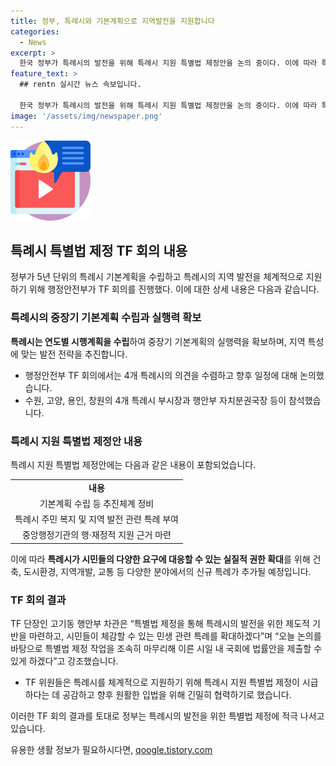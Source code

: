```yaml
---
title: 정부, 특례시와 기본계획으로 지역발전을 지원합니다
categories:
  - News
excerpt: >
  한국 정부가 특례시의 발전을 위해 특례시 지원 특별법 제정안을 논의 중이다. 이에 따라 특례시는 자체적으로 연도별 시행계획을 수립하여 지역 발전 전략을 추진하며, 중앙행정기관의 행·재정적 지원을 받을 수 있는 내용을 포함하고 있다. 건축, 도시환경, 지역개발, 교통 등의 신규 특례를 추가하고, 특례시에 대한 중앙행정기관의 특별한 지원을 규정하고 있다. 관련 TF 단장은 특별법 제정을 통해 특례시의 발전을 위한 체계적인 기반을 조속히 완성하고자 한다고 설명했다.
feature_text: >
  ## rentn 실시간 뉴스 속보입니다.

  한국 정부가 특례시의 발전을 위해 특례시 지원 특별법 제정안을 논의 중이다. 이에 따라 특례시는 자체적으로 연도별 시행계획을 수립하여 지역 발전 전략을 추진하며, 중앙행정기관의 행·재정적 지원을 받을 수 있는 내용을 포함하고 있다. 건축, 도시환경, 지역개발, 교통 등의 신규 특례를 추가하고, 특례시에 대한 중앙행정기관의 특별한 지원을 규정하고 있다. 관련 TF 단장은 특별법 제정을 통해 특례시의 발전을 위한 체계적인 기반을 조속히 완성하고자 한다고 설명했다.
image: '/assets/img/newspaper.png'
---
```


<p><img src="/assets/img/news.png" alt="rentncar 속보" /></p>

<h2 data-ke-size="size26">특례시 특별법 제정 TF 회의 내용</h2>

<p data-ke-size="size16">정부가 5년 단위의 특례시 기본계획을 수립하고 특례시의 지역 발전을 체계적으로 지원하기 위해 행정안전부가 TF 회의를 진행했다. 이에 대한 상세 내용은 다음과 같습니다.</p>

<h3>특례시의 중장기 기본계획 수립과 실행력 확보</h3>

<p data-ke-size="size16"><b>특례시는 연도별 시행계획을 수립</b>하여 중장기 기본계획의 실행력을 확보하며, 지역 특성에 맞는 발전 전략을 추진합니다.</p>

<ul>
  <li>행정안전부 TF 회의에서는 4개 특례시의 의견을 수렴하고 향후 일정에 대해 논의했습니다.</li>
  <li>수원, 고양, 용인, 창원의 4개 특례시 부시장과 행안부 자치분권국장 등이 참석했습니다.</li>
</ul>

<h3>특례시 지원 특별법 제정안 내용</h3>

<p data-ke-size="size16">특례시 지원 특별법 제정안에는 다음과 같은 내용이 포함되었습니다.</p>

<table>
  <tr>
    <td style="text-align: center; height: 17px;"><b>내용</b></td>
  </tr>
  <tr>
    <td style="text-align: center; height: 17px;">기본계획 수립 등 추진체계 정비</td>
  </tr>
  <tr>
    <td style="text-align: center; height: 17px;">특례시 주민 복지 및 지역 발전 관련 특례 부여</td>
  </tr>
  <tr>
    <td style="text-align: center; height: 17px;">중앙행정기관의 행·재정적 지원 근거 마련</td>
  </tr>
</table>

<p data-ke-size="size16">이에 따라 <b>특례시가 시민들의 다양한 요구에 대응할 수 있는 실질적 권한 확대</b>를 위해 건축, 도시환경, 지역개발, 교통 등 다양한 분야에서의 신규 특례가 추가될 예정입니다.</p>

<h3>TF 회의 결과</h3>

<p data-ke-size="size16">TF 단장인 고기동 행안부 차관은 “특별법 제정을 통해 특례시의 발전을 위한 제도적 기반을 마련하고, 시민들이 체감할 수 있는 민생 관련 특례를 확대하겠다”며 “오늘 논의를 바탕으로 특별법 제정 작업을 조속히 마무리해 이른 시일 내 국회에 법률안을 제출할 수 있게 하겠다”고 강조했습니다.</p>

<ul>
  <li>TF 위원들은 특례시를 체계적으로 지원하기 위해 특례시 지원 특별법 제정이 시급하다는 데 공감하고 향후 원활한 입법을 위해 긴밀히 협력하기로 했습니다.</li>
</ul>

<p data-ke-size="size16">이러한 TF 회의 결과를 토대로 정부는 특례시의 발전을 위한 특별법 제정에 적극 나서고 있습니다.</p>
유용한 생활 정보가 필요하시다면, <a href="https://qoogle.tistory.com" rel="dofollow">qoogle.tistory.com</a>


